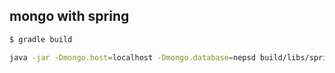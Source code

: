 ## mongo with spring

```sh
$ gradle build
```

```sh
java -jar -Dmongo.host=localhost -Dmongo.database=nepsd build/libs/spring-mongo-demo-0.1.0.jar
```
